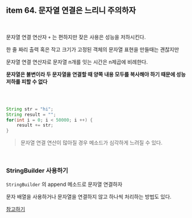 

## item 64. 문자열 연결은 느리니 주의하자

<br>

문자열 연결 연산자 `+`  는 편하지만 잦은 사용은 성능을 저하시킨다.

한 줄 짜리 출력 혹은 작고 크기가 고정된 객체의 문자열 표현을 만들때는 괜찮지만 

문자열 연결 연산자로 문자열 n개를 잇는 시간은 n제곱에 비례한다.

**문자열은 불변이라 두 문자열을 연결할 때 양쪽 내용 모두를 복사해야 하기 때문에 성능 저하를 피할 수 없다**

<br>

```java

String str = "hi";
String result = "";
for(int i = 0; i < 50000; i ++) {
    result += str;   
}
```

> 문자열 연결 연산이 많아질 경우 메소드가 심각하게 느려질 수 있다.


<br>

### StringBuilder 사용하기


`StringBuilder` 의 append 메소드로 문자열 연결하자

문자 배열을 사용하거나 문자열을 연결하지 않고 하나씩 처리하는 방법도 있다.

[참고하기](https://github.com/pds0309/java_basic_practice/tree/main/string_stringbuilder_stringbuffer)


